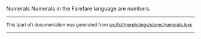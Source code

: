 Numerals
Numerals in the Farefare language are numbers.

* * *

<small>This (part of) documentation was generated from [src/fst/morphology/stems/numerals.lexc](https://github.com/giellalt/lang-gur/blob/main/src/fst/morphology/stems/numerals.lexc)</small>

---


